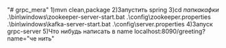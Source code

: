 "# grpc_mera" 
1)mvn clean,package
2)Запустить spring
3)cd $папка кафки$ 
.\bin\windows\zookeeper-server-start.bat .\config\zookeeper.properties
.\bin\windows\kafka-server-start.bat .\config\server.properties
4)Запуск grpc-server
5)Что нибудь написать в name localhost:8090/greeting?name="че нить"